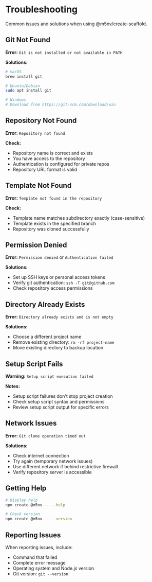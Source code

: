 # Troubleshooting

Common issues and solutions when using @m5nv/create-scaffold.

## Git Not Found

**Error:** `Git is not installed or not available in PATH`

**Solutions:**
```bash
# macOS
brew install git

# Ubuntu/Debian
sudo apt install git

# Windows
# Download from https://git-scm.com/download/win
```

## Repository Not Found

**Error:** `Repository not found`

**Check:**
- Repository name is correct and exists
- You have access to the repository
- Authentication is configured for private repos
- Repository URL format is valid

## Template Not Found

**Error:** `Template not found in the repository`

**Check:**
- Template name matches subdirectory exactly (case-sensitive)
- Template exists in the specified branch
- Repository was cloned successfully

## Permission Denied

**Error:** `Permission denied` or `Authentication failed`

**Solutions:**
- Set up SSH keys or personal access tokens
- Verify git authentication: `ssh -T git@github.com`
- Check repository access permissions

## Directory Already Exists

**Error:** `Directory already exists and is not empty`

**Solutions:**
- Choose a different project name
- Remove existing directory: `rm -rf project-name`
- Move existing directory to backup location

## Setup Script Fails

**Warning:** `Setup script execution failed`

**Notes:**
- Setup script failures don't stop project creation
- Check setup script syntax and permissions
- Review setup script output for specific errors

## Network Issues

**Error:** `Git clone operation timed out`

**Solutions:**
- Check internet connection
- Try again (temporary network issues)
- Use different network if behind restrictive firewall
- Verify repository server is accessible

## Getting Help

```bash
# Display help
npm create @m5nv -- --help

# Check version
npm create @m5nv -- --version
```

## Reporting Issues

When reporting issues, include:
- Command that failed
- Complete error message
- Operating system and Node.js version
- Git version: `git --version`
